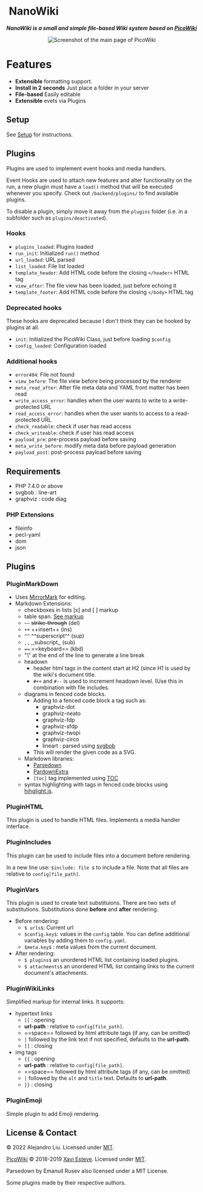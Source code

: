 # <img src="static/picowiki-favicon.png" alt=""> NanoWiki

**_NanoWiki is a small and simple file-based Wiki system_**
**_based on [PicoWiki](https://github.com/luckyshot/picowiki)_**

<p style="text-align: center"><img src="static/screenshot.jpg" alt="Screenshot of the main page of PicoWiki"></p>


# Features

- **Extensible** formatting support.
- **Install in 2 seconds** Just place a folder in your server
- **File-based** Easily editable
- **Extensible** evets via Plugins

## Setup

See [Setup](files/NanoWiki/setup.md) for instructions.

## Plugins

Plugins are used to implement event hooks and media handlers.

Event Hooks are used to attach new features and alter functionality
on the run, a new plugin must have a `load()` method that will be
executed whenever you specify. Check out `/backend/plugins/` to
find available plugins.

To disable a plugin, simply move it away from the `plugins` folder
(i.e. in a subfolder such as `plugins/deactivated`).

### Hooks

- `plugins_loaded`: Plugins loaded
- `run_init`: Initialized `run()` method
- `url_loaded`: URL parsed
- `list_loaded`: File list loaded
- `template_header`: Add HTML code before the closing `</header>` HTML tag
- `view_after`: The file view has been loaded, just before echoing it
- `template_footer`: Add HTML code before the closing `</body>` HTML tag

### Deprecated hooks

These hooks are deprecated because I don't think they can be hooked by
plugins at all.

- `init`: Initialized the PicoWiki Class, just before loading `$config`
- `config_loaded`: Configuration loaded

### Additional hooks

- `error404`: File not found
- `view_before`: The file view before being processed by the renderer
- `meta_read_after`: After file meta data and YAML front matter has been read
- `write_access_error`: handles when the user wants to write to a write-protected URL
- `read_access_error`: handles when the user wants to access to a read-protected URL
- `check_readable`: check if user has read access
- `check_writeable`: check if user has read access
- `payload_pre`: pre-process payload before saving
- `meta_write_before`: modify meta data before payload generation
- `payload_post`: post-process payload before saving


## Requirements

- PHP 7.4.0 or above
- svgbob : line-art
- graphviz : code diag

### PHP Extensions

- fileinfo
- pecl-yaml
- dom
- json

## Plugins

### PluginMarkDown

- Uses [MirrorMark](https://github.com/musicbed/mirrormark) for editing.
- Markdown Extensions:
  - checkboxes in lists [x] and [ ] markup
  - table span. [See markup](https://github.com/KENNYSOFT/parsedown-tablespan)
  - `~~` ~~strike-through~~ (del)
  - `++` ++insert++ (ins)
  - `^^` ^^superscript^^ (sup)
  - `,,` ,,subscript,, (sub)
  - `==` ==keyboard== (kbd)
  - "\\" at the end of the line to generate a line break
  - headown
    - header html tags in the content start at H2 (since H1 is used
      by the wiki's document title.
    - `#++` and `#--` is used to increment headown level.  (Use this in
      combination with file includes.
  - diagrams in fenced code blocks.
    - Adding to a fenced code block a tag such as:
      - graphviz-dot
      - graphviz-neato
      - graphviz-fdp
      - graphviz-sfdp
      - graphviz-twopi
      - graphviz-circo
      - lineart : parsed using [svgbob](https://github.com/ivanceras/svgbob)
    - This will render the given code as a SVG.
  - Markdown libraries:
    - [Parsedown](https://github.com/erusev/parsedown)
    - [PardownExtra](https://github.com/erusev/parsedown-extra)
    - `[toc]` tag implemented using [TOC](https://github.com/KEINOS/parsedown-extension_table-of-contents/)
  - syntax highlighting with tags in fenced code blocks using
    [hihglight.js](https://highlightjs.org/).

### PluginHTML

This plugin is used to handle HTML files.  Implements a media handler
interface.

### PluginIncludes

This plugin can be used to include files into a document before
rendering.

In a new line use: `$include: file $` to include a file.  Note that
all files are relative to `config[file_path]`.

### PluginVars

This plugin is used to create text substituions.  There are two
sets of substitutions.  Substitutions done **before**
and **after** rendering.

- Before rendering:
  - `$ urls$`: Current url
  - `$config.key$`: values in the `config` table.  You can define
     additional variables by adding them to `config.yaml`.
  - `$meta.key$` : meta values from the current document.
- After rendering:
  - `$ plugins$` an unordered HTML list containing loaded plugins.
  - `$ attachments$` an unordered HTML list containg links to
    the current document's attachments.

### PluginWikiLinks

Simplified markup for internal links.  It supports:

- hypertext links
  - `[[` : opening
  - __url-path__ : relative to `config[file_path]`.
  - ==space== followed by html attribute tags (if any, can be omitted)
  - `|` followed by the link text if not specified, defaults to the
    __url-path__.
  - `]]` : closing
- img tags
  - `{{` : opening
  - __url-path__ : relative to `config[file_path]`.
  - ==space== followed by html attribute tags (if any, can be omitted)
  - `|` followed by the `alt` and `title` text.  Defaults to
    __url-path__.
  - `}}` : closing

### PluginEmoji

Simple plugin to add Emoji rendering.

## License & Contact

&copy; 2022 Alejandro Liu.
Licensed under [MIT](https://opensource.org/licenses/MIT).


[PicoWiki](https://github.com/luckyshot/picowiki)
&copy; 2018-2019 [Xavi Esteve](https://xaviesteve.com/).
Licensed under [MIT](https://opensource.org/licenses/MIT).

Parsedown by Emanuil Rusev also licensed under a MIT License.

Some plugins made by their respective authors.
